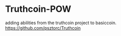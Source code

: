 Truthcoin-POW
=============

adding abilities from the truthcoin project to basiccoin. https://github.com/psztorc/Truthcoin
